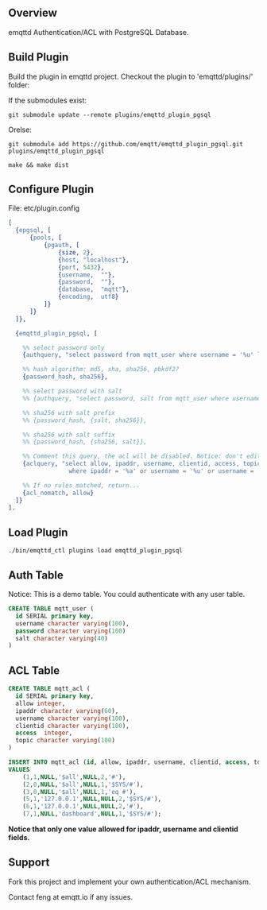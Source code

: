 
## Overview 

emqttd Authentication/ACL with PostgreSQL Database.


## Build Plugin

Build the plugin in emqttd project. Checkout the plugin to 'emqttd/plugins/' folder:

If the submodules exist:

```
git submodule update --remote plugins/emqttd_plugin_pgsql
```

Orelse:

```
git submodule add https://github.com/emqtt/emqttd_plugin_pgsql.git plugins/emqttd_plugin_pgsql

make && make dist
```


## Configure Plugin

File: etc/plugin.config

```erlang
[
  {epgsql, [
      {pools, [
          {pgauth, [
              {size, 2},
              {host, "localhost"},
              {port, 5432},
              {username,  ""},
              {password,  ""},
              {database,  "mqtt"},
              {encoding,  utf8}
          ]}
      ]}
  ]},

  {emqttd_plugin_pgsql, [

    %% select password only
    {authquery, "select password from mqtt_user where username = '%u' limit 1"},

    %% hash algorithm: md5, sha, sha256, pbkdf2?
    {password_hash, sha256},

    %% select password with salt
    %% {authquery, "select password, salt from mqtt_user where username = '%u'"},

    %% sha256 with salt prefix
    %% {password_hash, {salt, sha256}},

    %% sha256 with salt suffix
    %% {password_hash, {sha256, salt}},

    %% Comment this query, the acl will be disabled. Notice: don't edit this query!
    {aclquery, "select allow, ipaddr, username, clientid, access, topic from mqtt_acl
                 where ipaddr = '%a' or username = '%u' or username = '$all' or clientid = '%c'"},

    %% If no rules matched, return...
    {acl_nomatch, allow}
  ]}
].
```


## Load Plugin

```
./bin/emqttd_ctl plugins load emqttd_plugin_pgsql
```


## Auth Table

Notice: This is a demo table. You could authenticate with any user table.

```sql
CREATE TABLE mqtt_user (
  id SERIAL primary key,
  username character varying(100),
  password character varying(100)
  salt character varying(40)
) 
```


## ACL Table

```sql
CREATE TABLE mqtt_acl (
  id SERIAL primary key,
  allow integer,
  ipaddr character varying(60),
  username character varying(100),
  clientid character varying(100),
  access  integer,
  topic character varying(100)
) 

INSERT INTO mqtt_acl (id, allow, ipaddr, username, clientid, access, topic)
VALUES
	(1,1,NULL,'$all',NULL,2,'#'),
	(2,0,NULL,'$all',NULL,1,'$SYS/#'),
	(3,0,NULL,'$all',NULL,1,'eq #'),
	(5,1,'127.0.0.1',NULL,NULL,2,'$SYS/#'),
	(6,1,'127.0.0.1',NULL,NULL,2,'#'),
	(7,1,NULL,'dashboard',NULL,1,'$SYS/#');

```

**Notice that only one value allowed for ipaddr, username and clientid fields.**


## Support

Fork this project and implement your own authentication/ACL mechanism.

Contact feng at emqtt.io if any issues.

